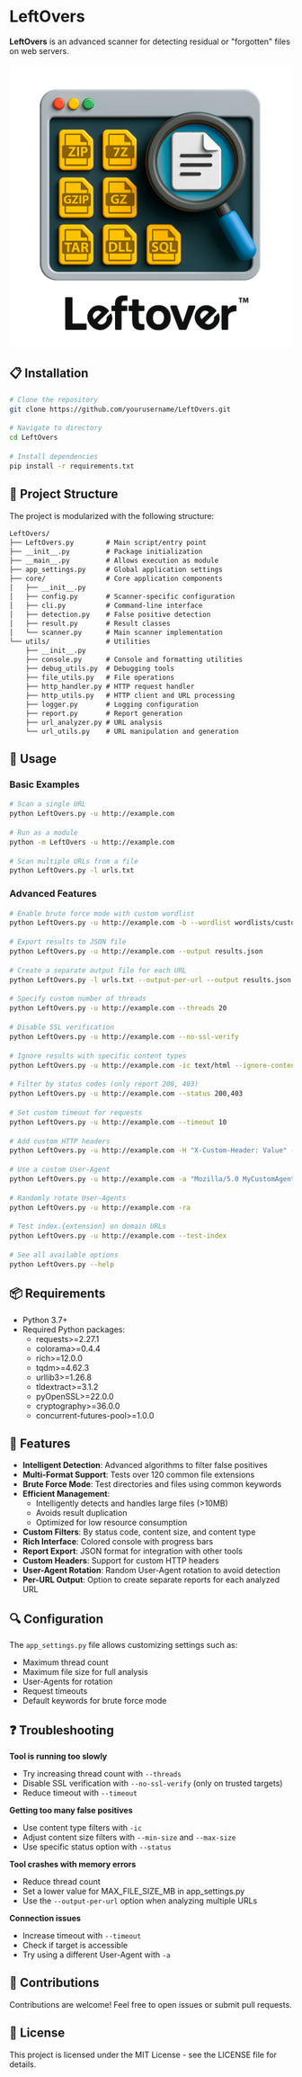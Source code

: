 # LeftOvers

**LeftOvers** is an advanced scanner for detecting residual or "forgotten" files on web servers.

![LeftOvers Scanner Tool](LeftOver.png)

## 📋 Installation

```bash
# Clone the repository
git clone https://github.com/yourusername/LeftOvers.git

# Navigate to directory
cd LeftOvers

# Install dependencies
pip install -r requirements.txt
```

## 📁 Project Structure

The project is modularized with the following structure:

```
LeftOvers/
├── LeftOvers.py        # Main script/entry point
├── __init__.py         # Package initialization
├── __main__.py         # Allows execution as module
├── app_settings.py     # Global application settings
├── core/               # Core application components
│   ├── __init__.py
│   ├── config.py       # Scanner-specific configuration
│   ├── cli.py          # Command-line interface
│   ├── detection.py    # False positive detection
│   ├── result.py       # Result classes
│   └── scanner.py      # Main scanner implementation
└── utils/              # Utilities
    ├── __init__.py
    ├── console.py      # Console and formatting utilities
    ├── debug_utils.py  # Debugging tools
    ├── file_utils.py   # File operations
    ├── http_handler.py # HTTP request handler
    ├── http_utils.py   # HTTP client and URL processing
    ├── logger.py       # Logging configuration
    ├── report.py       # Report generation
    ├── url_analyzer.py # URL analysis
    └── url_utils.py    # URL manipulation and generation
```

## 🚀 Usage

### Basic Examples

```bash
# Scan a single URL
python LeftOvers.py -u http://example.com

# Run as a module
python -m LeftOvers -u http://example.com

# Scan multiple URLs from a file
python LeftOvers.py -l urls.txt
```

### Advanced Features

```bash
# Enable brute force mode with custom wordlist
python LeftOvers.py -u http://example.com -b --wordlist wordlists/custom.txt

# Export results to JSON file
python LeftOvers.py -u http://example.com --output results.json

# Create a separate output file for each URL
python LeftOvers.py -l urls.txt --output-per-url --output results.json

# Specify custom number of threads
python LeftOvers.py -u http://example.com --threads 20

# Disable SSL verification
python LeftOvers.py -u http://example.com --no-ssl-verify

# Ignore results with specific content types
python LeftOvers.py -u http://example.com -ic text/html --ignore-content image/jpeg

# Filter by status codes (only report 200, 403)
python LeftOvers.py -u http://example.com --status 200,403

# Set custom timeout for requests
python LeftOvers.py -u http://example.com --timeout 10

# Add custom HTTP headers
python LeftOvers.py -u http://example.com -H "X-Custom-Header: Value" -H "Authorization: Bearer token"

# Use a custom User-Agent
python LeftOvers.py -u http://example.com -a "Mozilla/5.0 MyCustomAgent"

# Randomly rotate User-Agents
python LeftOvers.py -u http://example.com -ra

# Test index.{extension} on domain URLs
python LeftOvers.py -u http://example.com --test-index

# See all available options
python LeftOvers.py --help
```

## 📦 Requirements

- Python 3.7+
- Required Python packages:
  - requests>=2.27.1
  - colorama>=0.4.4
  - rich>=12.0.0
  - tqdm>=4.62.3
  - urllib3>=1.26.8
  - tldextract>=3.1.2
  - pyOpenSSL>=22.0.0
  - cryptography>=36.0.0
  - concurrent-futures-pool>=1.0.0

## 🔧 Features

- **Intelligent Detection**: Advanced algorithms to filter false positives
- **Multi-Format Support**: Tests over 120 common file extensions
- **Brute Force Mode**: Test directories and files using common keywords
- **Efficient Management**:
  - Intelligently detects and handles large files (>10MB)
  - Avoids result duplication
  - Optimized for low resource consumption
- **Custom Filters**: By status code, content size, and content type
- **Rich Interface**: Colored console with progress bars
- **Report Export**: JSON format for integration with other tools
- **Custom Headers**: Support for custom HTTP headers
- **User-Agent Rotation**: Random User-Agent rotation to avoid detection
- **Per-URL Output**: Option to create separate reports for each analyzed URL

## 🔍 Configuration

The `app_settings.py` file allows customizing settings such as:
- Maximum thread count
- Maximum file size for full analysis
- User-Agents for rotation
- Request timeouts
- Default keywords for brute force mode

## ❓ Troubleshooting

**Tool is running too slowly**
- Try increasing thread count with `--threads`
- Disable SSL verification with `--no-ssl-verify` (only on trusted targets)
- Reduce timeout with `--timeout`

**Getting too many false positives**
- Use content type filters with `-ic`
- Adjust content size filters with `--min-size` and `--max-size`
- Use specific status option with `--status`

**Tool crashes with memory errors**
- Reduce thread count
- Set a lower value for MAX_FILE_SIZE_MB in app_settings.py
- Use the `--output-per-url` option when analyzing multiple URLs

**Connection issues**
- Increase timeout with `--timeout`
- Check if target is accessible
- Try using a different User-Agent with `-a`

## 🤝 Contributions

Contributions are welcome! Feel free to open issues or submit pull requests.

## 📄 License

This project is licensed under the MIT License - see the LICENSE file for details.
